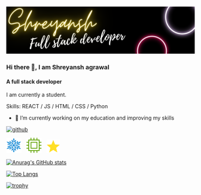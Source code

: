 ![A full stack developer](https://github.com/shreyanshagrawal/shreyanshagrawal/blob/main/Purple%20Gradient%20Digital%20Marketing%20LinkedIn%20Banner.png?raw=true)
### Hi there 👋, I am Shreyansh agrawal
#### A full stack developer

I am currently a student.

Skills: REACT / JS / HTML / CSS / Python

- 🔭 I’m currently working on my education and improving my skills 


[<img src='https://cdn.jsdelivr.net/npm/simple-icons@3.0.1/icons/github.svg' alt='github' height='40'>](https://github.com/shreyanshagrawal)  

<a href='https://archiveprogram.github.com/'><img src='https://raw.githubusercontent.com/acervenky/animated-github-badges/master/assets/acbadge.gif' width='40' height='40'></a> <a href='https://docs.github.com/en/developers'><img src='https://raw.githubusercontent.com/acervenky/animated-github-badges/master/assets/devbadge.gif' width='40' height='40'></a> <a href='https://stars.github.com/'><img src='https://raw.githubusercontent.com/acervenky/animated-github-badges/master/assets/starbadge.gif' width='35' height='35'></a> 



[![Anurag's GitHub stats](https://github-readme-stats.vercel.app/api?username=ShreyanshAgrawal&show_icons=ture&theme=radical)](https://github.com/anuraghazra/github-readme-stats)

[![Top Langs](https://github-readme-stats.vercel.app/api/top-langs/?username=shreyanshagrawal&theme=radical)](https://github.com/anuraghazra/github-readme-stats)

[![trophy](https://github-profile-trophy.vercel.app/?username=shreyanshagrawal&theme=radical)](https://github.com/ryo-ma/github-profile-trophy)
